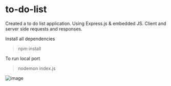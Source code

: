 # to-do-list
Created a to do list application. Using Express.js & embedded JS. Client and server side requests and responses.

Install all dependencies 
> npm install

To run local port
> nodemon index.js

![image](https://github.com/kevinyejoonlee/to-do-list/assets/73869929/cb65c95c-c2dc-4e4e-8656-486066cb01da)

